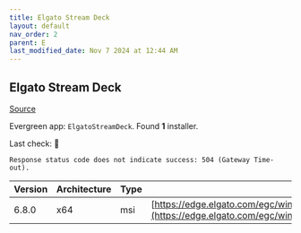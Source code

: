 ```yaml
---
title: Elgato Stream Deck
layout: default
nav_order: 2
parent: E
last_modified_date: Nov 7 2024 at 12:44 AM
---
```


## Elgato Stream Deck

[Source](https://www.elgato.com/us/en/s/welcome-to-stream-deck)

Evergreen app: `ElgatoStreamDeck`. Found **1** installer.

Last check: 🔴
```
Response status code does not indicate success: 504 (Gateway Time-out).
```

| Version | Architecture | Type | URI                                                                                                                                      |
| ------- | ------------ | ---- | ---------------------------------------------------------------------------------------------------------------------------------------- |
| 6.8.0   | x64          | msi  | [https://edge.elgato.com/egc/windows/sd/Stream_Deck_6.8.0.21252.msi](https://edge.elgato.com/egc/windows/sd/Stream_Deck_6.8.0.21252.msi) |
